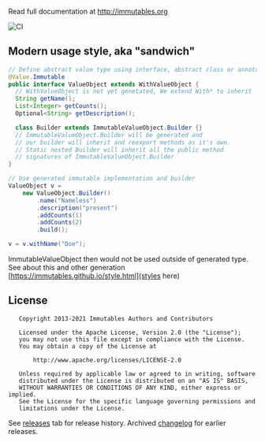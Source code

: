 Read full documentation at http://immutables.org

![CI](https://github.com/immutables/immutables/workflows/CI/badge.svg)

## Modern usage style, aka "sandwich"
```java
// Define abstract value type using interface, abstract class or annotation
@Value.Immutable
public interface ValueObject extends WithValueObject {
  // WithValueObject is not yet genetated, We extend With* to inherit `with*` method signatures
  String getName();
  List<Integer> getCounts();
  Optional<String> getDescription();

  class Builder extends ImmutableValueObject.Builder {}
  // ImmutableValueObject.Builder will be generated and
  // our builder will inherit and reexport methods as it's own.
  // Static nested Builder will inherit all the public method
  // signatures of ImmutableValueObject.Builder
} 

// Use generated immutable implementation and builder
ValueObject v =
    new ValueObject.Builder()
        .name("Nameless")
        .description("present")
        .addCounts(1)
        .addCounts(2)
        .build();

v = v.withName("Doe");
```

ImmutableValueObject then would not be used outside of generated type. See about this and other generation [https://immutables.github.io/style.html](styles here) 

## License

```
   Copyright 2013-2021 Immutables Authors and Contributors

   Licensed under the Apache License, Version 2.0 (the "License");
   you may not use this file except in compliance with the License.
   You may obtain a copy of the License at

       http://www.apache.org/licenses/LICENSE-2.0

   Unless required by applicable law or agreed to in writing, software
   distributed under the License is distributed on an "AS IS" BASIS,
   WITHOUT WARRANTIES OR CONDITIONS OF ANY KIND, either express or implied.
   See the License for the specific language governing permissions and
   limitations under the License.
```

See [releases](/immutables/immutables/releases) tab for release history. Archived [changelog](./archive/CHANGELOG.md) for earlier releases.
